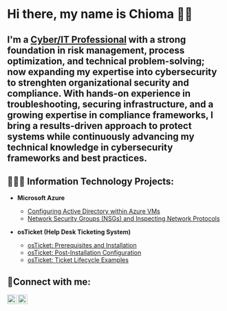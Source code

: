 <h1>Hi there, my name is Chioma 👋🏾</h1>

<h2>I'm a <a href="https://www.linkedin.com/in/chiomaobukwelu/">Cyber/IT Professional</a> with a strong foundation in risk management, process optimization, and technical problem-solving; now expanding my expertise into cybersecurity to strenghten organizational security and compliance. With hands-on experience in troubleshooting, securing infrastructure, and a growing expertise in compliance  frameworks, I bring a results-driven approach to protect systems while continuously advancing my technical knowledge in cybersecurity frameworks and best practices.</h2>

<h2>👩🏾‍💻 Information Technology Projects:</h2>

- <b>Microsoft Azure</b>
  - [Configuring Active Directory within Azure VMs](https://github.com/chiprojects/configure-ad)
  - [Network Security Groups (NSGs) and Inspecting Network Protocols](https://github.com/chiprojects/azure-network-protocols)
  
- <b>osTicket (Help Desk Ticketing System)</b>
  - [osTicket: Prerequisites and Installation](https://github.com/chiprojects/osticket-prereqs)
  - [osTicket: Post-Installation Configuration](https://github.com/chiprojects/post-install-config)
  - [osTicket: Ticket Lifecycle Examples](https://github.com/chiprojects/ticket-lifecycle)


<h2>📲Connect with me:</h2>

[<img align="left" alt="Josh | Twitter" width="22px" src="https://cdn.jsdelivr.net/npm/simple-icons@v3/icons/twitter.svg" />][twitter]
[<img align="left" alt="Josh | LinkedIn" width="22px" src="https://cdn.jsdelivr.net/npm/simple-icons@v3/icons/linkedin.svg" />][linkedin]


[twitter]: https://x.com/chilearnings
[linkedin]: https://www.linkedin.com/in/chiomaobukwelu/

